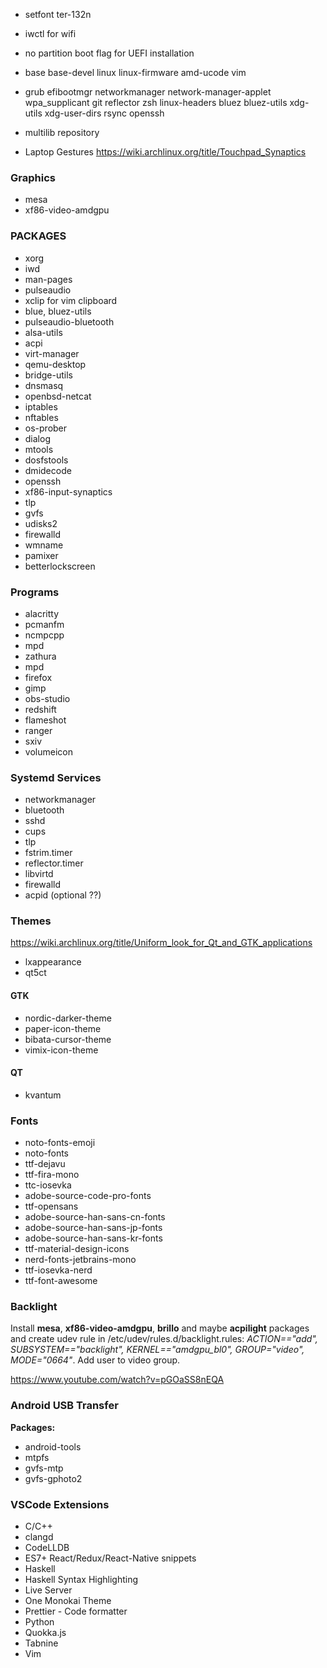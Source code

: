 - setfont ter-132n
- iwctl for wifi 
- no partition boot flag for UEFI installation

- base base-devel linux linux-firmware amd-ucode vim
- grub efibootmgr networkmanager network-manager-applet wpa_supplicant git reflector zsh linux-headers bluez bluez-utils xdg-utils xdg-user-dirs rsync openssh

- multilib repository

- Laptop Gestures https://wiki.archlinux.org/title/Touchpad_Synaptics

### Graphics
- mesa
- xf86-video-amdgpu


### PACKAGES

- xorg
- iwd
- man-pages
- pulseaudio
- xclip for vim clipboard
- blue, bluez-utils
- pulseaudio-bluetooth
- alsa-utils
- acpi
- virt-manager
- qemu-desktop
- bridge-utils
- dnsmasq
- openbsd-netcat
- iptables
- nftables
- os-prober
- dialog
- mtools
- dosfstools
- dmidecode
- openssh
- xf86-input-synaptics
- tlp
- gvfs
- udisks2
- firewalld
- wmname
- pamixer
- betterlockscreen

### Programs

- alacritty
- pcmanfm
- ncmpcpp
- mpd
- zathura
- mpd
- firefox
- gimp
- obs-studio
- redshift
- flameshot
- ranger
- sxiv
- volumeicon


### Systemd Services

- networkmanager
- bluetooth
- sshd
- cups
- tlp
- fstrim.timer
- reflector.timer
- libvirtd
- firewalld
- acpid (optional ??)


### Themes

https://wiki.archlinux.org/title/Uniform_look_for_Qt_and_GTK_applications

- lxappearance
- qt5ct

#### GTK

- nordic-darker-theme
- paper-icon-theme
- bibata-cursor-theme
- vimix-icon-theme

#### QT

- kvantum

### Fonts

- noto-fonts-emoji
- noto-fonts
- ttf-dejavu
- ttf-fira-mono
- ttc-iosevka
- adobe-source-code-pro-fonts
- ttf-opensans
- adobe-source-han-sans-cn-fonts
- adobe-source-han-sans-jp-fonts
- adobe-source-han-sans-kr-fonts
- ttf-material-design-icons
- nerd-fonts-jetbrains-mono
- ttf-iosevka-nerd
- ttf-font-awesome


### Backlight

Install **mesa**, **xf86-video-amdgpu**, **brillo** and maybe **acpilight** packages and create udev rule in /etc/udev/rules.d/backlight.rules:
*ACTION=="add", SUBSYSTEM=="backlight", KERNEL=="amdgpu_bl0", GROUP="video", MODE="0664"*.
Add user to video group.

https://www.youtube.com/watch?v=pGOaSS8nEQA

### Android USB Transfer

**Packages:**

- android-tools
- mtpfs
- gvfs-mtp
- gvfs-gphoto2


### VSCode Extensions

- C/C++
- clangd
- CodeLLDB
- ES7+ React/Redux/React-Native snippets
- Haskell
- Haskell Syntax Highlighting
- Live Server
- One Monokai Theme
- Prettier - Code formatter
- Python
- Quokka.js
- Tabnine
- Vim


